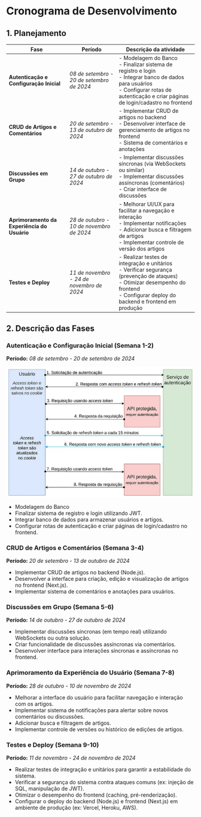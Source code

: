 # Cronograma de Desenvolvimento

## 1. Planejamento

| **Fase**                           | **Período**                        | **Descrição da atividade**                                                                                             |
|-------------------------------------|------------------------------------|-----------------------------------------------------------------------------------------------------------|
| **Autenticação e Configuração Inicial** | *08 de setembro - 20 de setembro de 2024* | - Modelagem do Banco<br>- Finalizar sistema de registro e login<br>- Integrar banco de dados para usuários<br>- Configurar rotas de autenticação e criar páginas de login/cadastro no frontend |
| **CRUD de Artigos e Comentários**   | *20 de setembro - 13 de outubro de 2024* | - Implementar CRUD de artigos no backend<br>- Desenvolver interface de gerenciamento de artigos no frontend<br>- Sistema de comentários e anotações |
| **Discussões em Grupo**             | *14 de outubro - 27 de outubro de 2024* | - Implementar discussões síncronas (via WebSockets ou similar)<br>- Implementar discussões assíncronas (comentários)<br>- Criar interface de discussões |
| **Aprimoramento da Experiência do Usuário** | *28 de outubro - 10 de novembro de 2024* | - Melhorar UI/UX para facilitar a navegação e interação<br>- Implementar notificações<br>- Adicionar busca e filtragem de artigos<br>- Implementar controle de versão dos artigos |
| **Testes e Deploy**                 | *11 de novembro - 24 de novembro de 2024* | - Realizar testes de integração e unitários<br>- Verificar segurança (prevenção de ataques)<br>- Otimizar desempenho do frontend<br>- Configurar deploy do backend e frontend em produção |

## 2. Descrição das Fases

### Autenticação e Configuração Inicial (Semana 1-2)
**Período:** *08 de setembro - 20 de setembro de 2024*

![alt text](image.png)
- Modelagem do Banco
- Finalizar sistema de registro e login utilizando JWT.
- Integrar banco de dados para armazenar usuários e artigos.
- Configurar rotas de autenticação e criar páginas de login/cadastro no frontend.

### CRUD de Artigos e Comentários (Semana 3-4)
**Período:** *20 de setembro - 13 de outubro de 2024*

- Implementar CRUD de artigos no backend (Node.js).
- Desenvolver a interface para criação, edição e visualização de artigos no frontend (Next.js).
- Implementar sistema de comentários e anotações para usuários.

### Discussões em Grupo (Semana 5-6)
**Período:** *14 de outubro - 27 de outubro de 2024*

- Implementar discussões síncronas (em tempo real) utilizando WebSockets ou outra solução.
- Criar funcionalidade de discussões assíncronas via comentários.
- Desenvolver interface para interações síncronas e assíncronas no frontend.

### Aprimoramento da Experiência do Usuário (Semana 7-8)
**Período:** *28 de outubro - 10 de novembro de 2024*

- Melhorar a interface do usuário para facilitar navegação e interação com os artigos.
- Implementar sistema de notificações para alertar sobre novos comentários ou discussões.
- Adicionar busca e filtragem de artigos.
- Implementar controle de versões ou histórico de edições de artigos.

### Testes e Deploy (Semana 9-10)
**Período:** *11 de novembro - 24 de novembro de 2024*

- Realizar testes de integração e unitários para garantir a estabilidade do sistema.
- Verificar a segurança do sistema contra ataques comuns (ex: injeção de SQL, manipulação de JWT).
- Otimizar o desempenho do frontend (caching, pré-renderização).
- Configurar o deploy do backend (Node.js) e frontend (Next.js) em ambiente de produção (ex: Vercel, Heroku, AWS).
